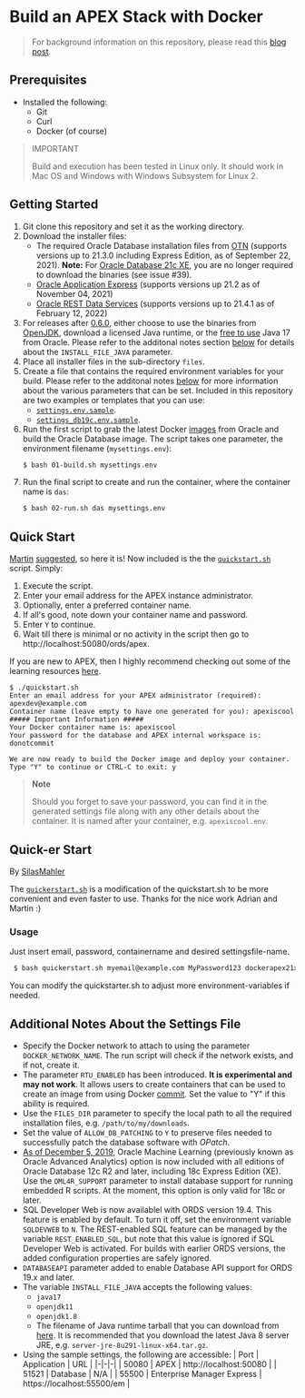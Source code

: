 # Build an APEX Stack with Docker

> For background information on this repository, please read this [blog post](https://fuzziebrain.com/content/id/1902/).

## Prerequisites

* Installed the following:
    * Git
    * Curl
    * Docker (of course)

> IMPORTANT
>
> Build and execution has been tested in Linux only. It should work in Mac OS and Windows with Windows Subsystem for Linux 2.

## Getting Started

1. Git clone this repository and set it as the working directory.
1. Download the installer files:
    * The required Oracle Database installation files from [OTN](https://www.oracle.com/technetwork/database/) (supports versions up to 21.3.0 including Express Edition, as of September 22, 2021). **Note:** For [Oracle Database 21c XE](https://oracle.com/xe), you are no longer required to download the binaries (see issue #39).
    * [Oracle Application Express](https://apex.oracle.com/download) (supports versions up 21.2 as of November 04, 2021)
    * [Oracle REST Data Services](https://www.oracle.com/technetwork/developer-tools/rest-data-services/downloads/index.html) (supports versions up to 21.4.1 as of February 12, 2022)
1. For releases after [0.6.0](https://github.com/fuzziebrain/docker-apex-stack/releases/tag/0.6.0), either choose to use the binaries from [OpenJDK](https://openjdk.java.net/), download a licensed Java runtime, or the [free to use](https://blogs.oracle.com/java/post/free-java-license) Java 17 from Oracle. Please refer to the additonal notes section [below](#Additional-Notes-About-the-Settings-File) for details about the `INSTALL_FILE_JAVA` parameter.
1. Place all installer files in the sub-directory `files`.
1. Create a file that contains the required environment variables for your build. Please refer to the additonal notes [below](#Additional-Notes-About-the-Settings-File) for more information about the various parameters that can be set. Included in this repository are two examples or templates that you can use:
    * [`settings.env.sample`](./settings.env.sample).
    * [`settings_db19c.env.sample`](./settings_db19c.env.sample).
1. Run the first script to grab the latest Docker [images](https://github.com/oracle/docker-images) from Oracle and build the Oracle Database image. The script takes one parameter, the environment filename (`mysettings.env`):
    ```bash
    $ bash 01-build.sh mysettings.env
    ```
1. Run the final script to create and run the container, where the container name is `das`:
    ```bash
    $ bash 02-run.sh das mysettings.env
    ```

## Quick Start

[Martin](https://github.com/martindsouza) [suggested](https://twitter.com/martindsouza/status/1412799632053211141), so here it is! Now included is the the [`quickstart.sh`](./quickstart.sh) script. Simply:
1. Execute the script.
1. Enter your email address for the APEX instance administrator.
1. Optionally, enter a preferred container name.
1. If all's good, note down your container name and password.
1. Enter `Y` to continue.
1. Wait till there is minimal or no activity in the script then go to http://localhost:50080/ords/apex.

If you are new to APEX, then I highly recommend checking out some of the learning resources [here](https://apex.oracle.com/en/learn/).

```
$ ./quickstart.sh
Enter an email address for your APEX administrator (required): apexdev@example.com
Container name (leave empty to have one generated for you): apexiscool
##### Important Information #####
Your Docker container name is: apexiscool
Your password for the database and APEX internal workspace is: donotcommit

We are now ready to build the Docker image and deploy your container.
Type "Y" to continue or CTRL-C to exit: y
```

> **Note**
>
> Should you forget to save your password, you can find it in the generated settings file along with any other details about the container. It is named after your container, e.g. `apexiscool.env`.

## Quick-er Start
By [SilasMahler](https://github.com/silasmahler)

The [`quickerstart.sh`](./quickerstart.sh)  is a modification of the quickstart.sh to be more convenient and even faster to use. Thanks for the nice work Adrian and Martin :)

### Usage
Just insert email, password, containername and desired settingsfile-name.

   ```bash
    $ bash quickerstart.sh myemail@example.com MyPassword123 dockerapex21xe mysettings.env 
   ```

You can modify the quickstarter.sh to adjust more environment-variables if needed.


## Additional Notes About the Settings File

* Specify the Docker network to attach to using the parameter `DOCKER_NETWORK_NAME`. The run script will check if the network exists, and if not, create it.
* The parameter `RTU_ENABLED` has been introduced. **It is experimental and may not work**. It allows users to create containers that can be used to create an image from using Docker [commit](https://docs.docker.com/engine/reference/commandline/commit/). Set the value to "Y" if this ability is required.
* Use the `FILES_DIR` parameter to specify the local path to all the required installation files, e.g. `/path/to/my/downloads`.
* Set the value of `ALLOW_DB_PATCHING` to `Y` to preserve files needed to successfully patch the database software with *OPatch*.
* [As of December 5, 2019](https://blogs.oracle.com/database/machine-learning%2c-spatial-and-graph-no-license-required-v2), Oracle Machine Learning (previously known as Oracle Advanced Analytics) option is now included with all editions of Oracle Database 12c R2 and later, including 18c Express Edition (XE). Use the `OML4R_SUPPORT` parameter to install database support for running embedded R scripts. At the moment, this option is only valid for 18c or later.
* SQL Developer Web is now availablel with ORDS version 19.4. This feature is enabled by default. To turn it off, set the environment variable `SQLDEVWEB` to `N`. The REST-enabled SQL feature can be managed by the variable `REST_ENABLED_SQL`, but note that this value is ignored if SQL Developer Web is activated. For builds with earlier ORDS versions, the added configuration properties are safely ignored.
* `DATABASEAPI` parameter added to enable Database API support for ORDS 19.x and later.
* The variable `INSTALL_FILE_JAVA` accepts the following values:
    * `java17`
    * `openjdk11`
    * `openjdk1.8`
    * The filename of Java runtime tarball that you can download from [here](https://www.oracle.com/technetwork/java/javase/downloads/). It is recommended that you download the latest Java 8 server JRE, e.g. `server-jre-8u291-linux-x64.tar.gz`.
* Using the sample settings, the following are accessible:
    | Port | Application | URL |
    |-|-|-|
    | 50080 | APEX | http://localhost:50080 |
    | 51521 | Database | N/A |
    | 55500 | Enterprise Manager Express | https://localhost:55500/em |
